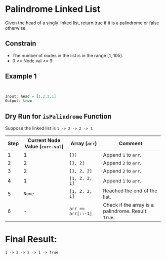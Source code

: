 

# Palindrome Linked List

Given the head of a singly linked list, return true if it is a palindrome or false otherwise.

## Constrain

- The number of nodes in the list is in the range [1, 105].
- 0 <= Node.val <= 9


## Example 1

```javascript


Input: head = [1,2,2,1]
Output: true

```








## Dry Run for `isPalindrome` Function

Suppose the linked list is `1 -> 2 -> 2 -> 1`.

| Step | Current Node Value (`curr.val`) | Array (`arr`)        | Comment                          |
|------|---------------------------------|----------------------|----------------------------------|
| 1    | 1                               | `[1]`               | Append `1` to `arr`.            |
| 2    | 2                               | `[1, 2]`            | Append `2` to `arr`.            |
| 3    | 2                               | `[1, 2, 2]`         | Append `2` to `arr`.            |
| 4    | 1                               | `[1, 2, 2, 1]`      | Append `1` to `arr`.            |
| 5    | `None`                          | `[1, 2, 2, 1]`      | Reached the end of the list.    |
| 6    | -                               | `arr == arr[::-1]`  | Check if the array is a palindrome. Result: `True`. |

# Final Result:
`1 -> 2 -> 2 -> 1 -> True`


